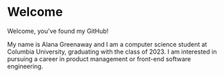 # Welcome

Welcome, you've found my GitHub!

My name is Alana Greenaway and I am a computer science student at Columbia University, graduating with the class of 2023.
I am interested in pursuing a career in product management or front-end software engineering. 
